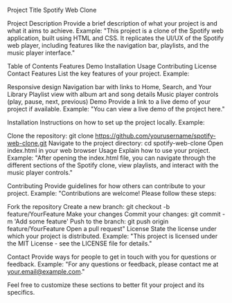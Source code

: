 Project Title
Spotify Web Clone

Project Description
Provide a brief description of what your project is and what it aims to achieve.
Example:
"This project is a clone of the Spotify web application, built using HTML and CSS. It replicates the UI/UX of the Spotify web player, including features like the navigation bar, playlists, and the music player interface."

Table of Contents
Features
Demo
Installation
Usage
Contributing
License
Contact
Features
List the key features of your project.
Example:

Responsive design
Navigation bar with links to Home, Search, and Your Library
Playlist view with album art and song details
Music player controls (play, pause, next, previous)
Demo
Provide a link to a live demo of your project if available.
Example:
"You can view a live demo of the project here."

Installation
Instructions on how to set up the project locally.
Example:

Clone the repository: git clone https://github.com/yourusername/spotify-web-clone.git
Navigate to the project directory: cd spotify-web-clone
Open index.html in your web browser
Usage
Explain how to use your project.
Example:
"After opening the index.html file, you can navigate through the different sections of the Spotify clone, view playlists, and interact with the music player controls."

Contributing
Provide guidelines for how others can contribute to your project.
Example:
"Contributions are welcome! Please follow these steps:

Fork the repository
Create a new branch: git checkout -b feature/YourFeature
Make your changes
Commit your changes: git commit -m 'Add some feature'
Push to the branch: git push origin feature/YourFeature
Open a pull request"
License
State the license under which your project is distributed.
Example:
"This project is licensed under the MIT License - see the LICENSE file for details."

Contact
Provide ways for people to get in touch with you for questions or feedback.
Example:
"For any questions or feedback, please contact me at your.email@example.com."

Feel free to customize these sections to better fit your project and its specifics.
